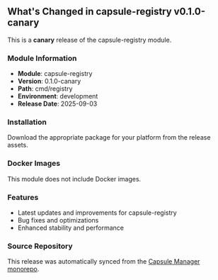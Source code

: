 ## What's Changed in capsule-registry v0.1.0-canary

This is a **canary** release of the capsule-registry module.

### Module Information
- **Module**: capsule-registry
- **Version**: 0.1.0-canary
- **Path**: cmd/registry
- **Environment**: development
- **Release Date**: 2025-09-03

### Installation

Download the appropriate package for your platform from the release assets.

### Docker Images
This module does not include Docker images.

### Features
- Latest updates and improvements for capsule-registry
- Bug fixes and optimizations
- Enhanced stability and performance

### Source Repository
This release was automatically synced from the [Capsule Manager monorepo](https://github.com/Parallels-Corp/capsule-manager).
